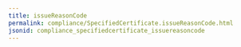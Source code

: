 ```yaml
---
title: issueReasonCode
permalink: compliance/SpecifiedCertificate.issueReasonCode.html
jsonid: compliance_specifiedcertificate_issuereasoncode
---
```


